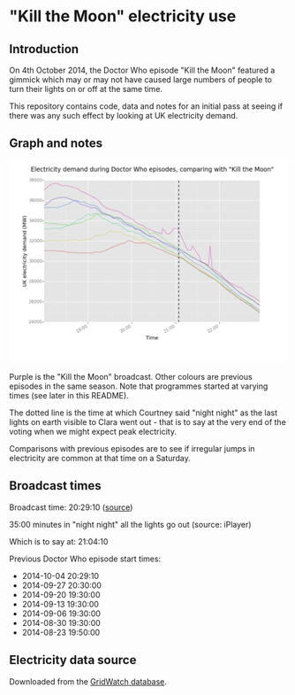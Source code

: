 "Kill the Moon" electricity use
===============================

Introduction
------------

On 4th October 2014, the Doctor Who episode "Kill the Moon" featured a gimmick
which may or may not have caused large numbers of people to turn their lights
on or off at the same time.

This repository contains code, data and notes for an initial pass at
seeing if there was any such effect by looking at UK electricity demand.


Graph and notes
---------------

![Kill the Moon electricity graph](https://raw.githubusercontent.com/frabcus/kill-the-moon/master/out.png)

Purple is the "Kill the Moon" broadcast. Other colours are previous episodes in
the same season. Note that programmes started at varying times (see later in
this README).

The dotted line is the time at which Courtney said "night night" as the last
lights on earth visible to Clara went out - that is to say at the very end of
the voting when we might expect peak electricity.

Comparisons with previous episodes are to see if irregular jumps in electricity
are common at that time on a Saturday.


Broadcast times
---------------

Broadcast time: 20:29:10 ([source](http://twidw.doctorwhonews.net/listing.php?bdid=52388))

35:00 minutes in "night night" all the lights go out (source: iPlayer)

Which is to say at: 21:04:10

Previous Doctor Who episode start times:

* 2014-10-04 20:29:10
* 2014-09-27 20:30:00
* 2014-09-20 19:30:00
* 2014-09-13 19:30:00
* 2014-09-06 19:30:00
* 2014-08-30 19:30:00
* 2014-08-23 19:50:00



Electricity data source
-----------------------

Downloaded from the [GridWatch database](http://www.gridwatch.templar.co.uk/download.php).



